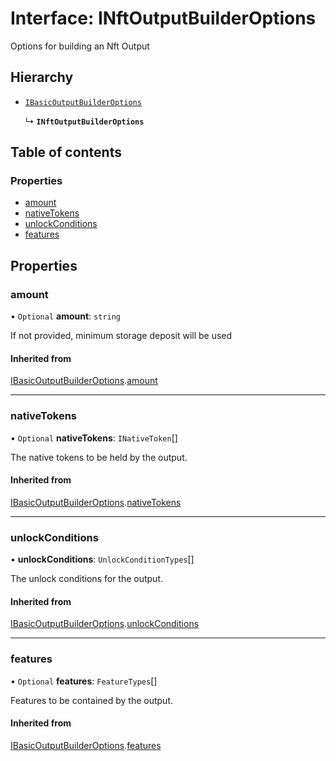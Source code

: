 # Interface: INftOutputBuilderOptions

Options for building an Nft Output

## Hierarchy

- [`IBasicOutputBuilderOptions`](IBasicOutputBuilderOptions.md)

  ↳ **`INftOutputBuilderOptions`**

## Table of contents

### Properties

- [amount](INftOutputBuilderOptions.md#amount)
- [nativeTokens](INftOutputBuilderOptions.md#nativetokens)
- [unlockConditions](INftOutputBuilderOptions.md#unlockconditions)
- [features](INftOutputBuilderOptions.md#features)

## Properties

### amount

• `Optional` **amount**: `string`

If not provided, minimum storage deposit will be used

#### Inherited from

[IBasicOutputBuilderOptions](IBasicOutputBuilderOptions.md).[amount](IBasicOutputBuilderOptions.md#amount)

---

### nativeTokens

• `Optional` **nativeTokens**: `INativeToken`[]

The native tokens to be held by the output.

#### Inherited from

[IBasicOutputBuilderOptions](IBasicOutputBuilderOptions.md).[nativeTokens](IBasicOutputBuilderOptions.md#nativetokens)

---

### unlockConditions

• **unlockConditions**: `UnlockConditionTypes`[]

The unlock conditions for the output.

#### Inherited from

[IBasicOutputBuilderOptions](IBasicOutputBuilderOptions.md).[unlockConditions](IBasicOutputBuilderOptions.md#unlockconditions)

---

### features

• `Optional` **features**: `FeatureTypes`[]

Features to be contained by the output.

#### Inherited from

[IBasicOutputBuilderOptions](IBasicOutputBuilderOptions.md).[features](IBasicOutputBuilderOptions.md#features)
